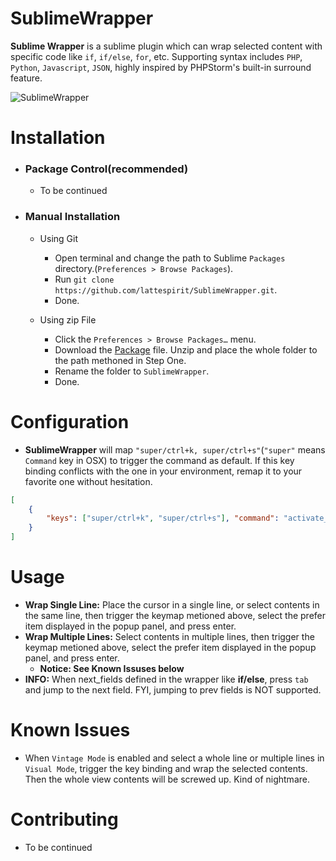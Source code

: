 # SublimeWrapper
**Sublime Wrapper** is a sublime plugin which can wrap selected content with specific code like `if`, `if/else`, `for`, etc. Supporting syntax includes `PHP`, `Python`, `Javascript`, `JSON`, highly inspired by PHPStorm's built-in surround feature.

![SublimeWrapper](http://i.imgur.com/JPk5P6m.gif)

# Installation

* ### Package Control(recommended)
    * To be continued

* ### Manual Installation
    * Using Git
        * Open terminal and change the path to Sublime `Packages` directory.(`Preferences > Browse Packages`).
        * Run `git clone https://github.com/lattespirit/SublimeWrapper.git`.
        * Done.

    * Using zip File
        * Click the `Preferences > Browse Packages…` menu.
        * Download the [Package](https://github.com/lattespirit/SublimeWrapper/archive/master.zip) file. Unzip and place the whole folder to the path methoned in Step One.
        * Rename the folder to `SublimeWrapper`.
        * Done.

# Configuration
* **SublimeWrapper** will map `"super/ctrl+k, super/ctrl+s"`(`"super"` means `Command` key in OSX) to trigger the command as default. If this key binding conflicts with the one in your environment, remap it to your favorite one without hesitation.
```json
[
    {
        "keys": ["super/ctrl+k", "super/ctrl+s"], "command": "activate_wrap"
    }
]
```

# Usage
* **Wrap Single Line:** Place the cursor in a single line, or select contents in the same line, then trigger the keymap metioned above, select the prefer item displayed in the popup panel, and press enter.
* **Wrap Multiple Lines:** Select contents in multiple lines, then trigger the keymap metioned above, select the prefer item displayed in the popup panel, and press enter.
    * **Notice: See Known Issuses below**
* **INFO:** When next_fields defined in the wrapper like **if/else**, press `tab` and jump to the next field. FYI, jumping to prev fields is NOT supported.

# Known Issues
 * When `Vintage Mode` is enabled and select a whole line or multiple lines in `Visual Mode`, trigger the key binding and wrap the selected contents. Then the whole view contents will be screwed up. Kind of nightmare.

# Contributing
* To be continued
